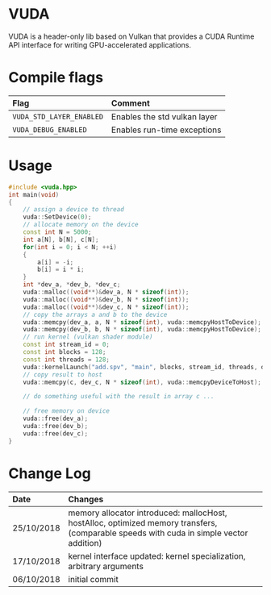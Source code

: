 # VUDA

VUDA is a header-only lib based on Vulkan that provides a CUDA Runtime API interface for writing GPU-accelerated applications.

# Compile flags

| Flag | Comment |
| :--- | :------ |
| `VUDA_STD_LAYER_ENABLED` | Enables the std vulkan layer |
| `VUDA_DEBUG_ENABLED`     | Enables run-time exceptions  |

# Usage

```c++
#include <vuda.hpp>
int main(void)
{
    // assign a device to thread
    vuda::SetDevice(0);
    // allocate memory on the device
    const int N = 5000;
    int a[N], b[N], c[N];
    for(int i = 0; i < N; ++i)
    {
        a[i] = -i;
        b[i] = i * i;
    }
    int *dev_a, *dev_b, *dev_c;
    vuda::malloc((void**)&dev_a, N * sizeof(int));
    vuda::malloc((void**)&dev_b, N * sizeof(int));
    vuda::malloc((void**)&dev_c, N * sizeof(int));
    // copy the arrays a and b to the device
    vuda::memcpy(dev_a, a, N * sizeof(int), vuda::memcpyHostToDevice);
    vuda::memcpy(dev_b, b, N * sizeof(int), vuda::memcpyHostToDevice);
    // run kernel (vulkan shader module)
    const int stream_id = 0;
    const int blocks = 128;
    const int threads = 128;
    vuda::kernelLaunch("add.spv", "main", blocks, stream_id, threads, dev_a, dev_b, dev_c, N);
    // copy result to host
    vuda::memcpy(c, dev_c, N * sizeof(int), vuda::memcpyDeviceToHost);

    // do something useful with the result in array c ...

    // free memory on device
    vuda::free(dev_a);
    vuda::free(dev_b);
    vuda::free(dev_c);
}
```

# Change Log

| Date | Changes |
| :--- | :------ |
| 25/10/2018 | memory allocator introduced: mallocHost, hostAlloc, optimized memory transfers, (comparable speeds with cuda in simple vector addition) |
| 17/10/2018 | kernel interface updated: kernel specialization, arbitrary arguments |
| 06/10/2018 | initial commit |
